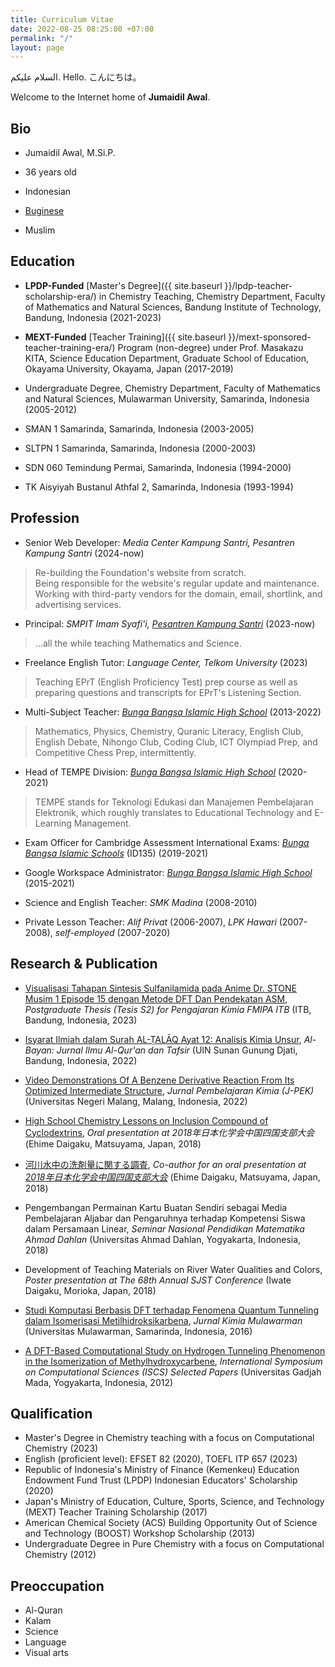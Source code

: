 ```yaml
---
title: Curriculum Vitae
date: 2022-08-25 08:25:00 +07:00
permalink: "/"
layout: page
---
```


السلام عليكم.
Hello.
こんにちは。

Welcome to the Internet home of **Jumaidil Awal**.

## Bio

* Jumaidil Awal, M.Si.P.

* 36 years old

* Indonesian

* [Buginese](/category/buginese)

* Muslim

## Education

* **LPDP-Funded** [Master's Degree]({{ site.baseurl }}/lpdp-teacher-scholarship-era/) in Chemistry Teaching, Chemistry Department, Faculty of Mathematics and Natural Sciences, Bandung Institute of Technology, Bandung, Indonesia (2021-2023)

* **MEXT-Funded** [Teacher Training]({{ site.baseurl }}/mext-sponsored-teacher-training-era/) Program (non-degree) under Prof. Masakazu KITA, Science Education Department, Graduate School of Education, Okayama University, Okayama, Japan (2017-2019)

* Undergraduate Degree, Chemistry Department, Faculty of Mathematics and Natural Sciences, Mulawarman University, Samarinda, Indonesia (2005-2012)

* SMAN 1 Samarinda, Samarinda, Indonesia (2003-2005)

* SLTPN 1 Samarinda, Samarinda, Indonesia (2000-2003)

* SDN 060 Temindung Permai, Samarinda, Indonesia (1994-2000)

* TK Aisyiyah Bustanul Athfal 2, Samarinda, Indonesia (1993-1994)

## Profession

* Senior Web Developer: *Media Center Kampung Santri, Pesantren Kampung Santri* (2024-now)
> Re-building the Foundation's website from scratch. <br/>
> Being responsible for the website's regular update and maintenance. <br/>
> Working with third-party vendors for the domain, email, shortlink, and advertising services. 

* Principal: *SMPIT Imam Syafi'i, [Pesantren Kampung Santri](https://kampungsantri.or.id/#asatidzah)* (2023-now)
> ...all the while teaching Mathematics and Science.

* Freelance English Tutor: *Language Center, Telkom University* (2023)
> Teaching EPrT (English Proficiency Test) prep course as well as preparing questions and transcripts for EPrT's Listening Section.

* Multi-Subject Teacher: *[Bunga Bangsa Islamic High School](/category/bunga-bangsa-islamic-school/)* (2013-2022)
> Mathematics, Physics, Chemistry, Quranic Literacy, English Club, English Debate, Nihongo Club, Coding Club, ICT Olympiad Prep, and Competitive Chess Prep, intermittently.

* Head of TEMPE Division: *[Bunga Bangsa Islamic High School](/category/bunga-bangsa-islamic-school/)* (2020-2021)
> TEMPE stands for Teknologi Edukasi dan Manajemen Pembelajaran Elektronik, which roughly translates to Educational Technology and E-Learning Management.

* Exam Officer for Cambridge Assessment International Exams: *[Bunga Bangsa Islamic Schools](/category/bunga-bangsa-islamic-school/)* (ID135) (2019-2021)

* Google Workspace Administrator: *[Bunga Bangsa Islamic High School](/category/bunga-bangsa-islamic-school/)* (2015-2021)

* Science and English Teacher: *SMK Madina* (2008-2010)

* Private Lesson Teacher: *Alif Privat* (2006-2007), *LPK Hawari* (2007-2008), *self-employed* (2007-2020)

## Research & Publication

* [Visualisasi Tahapan Sintesis Sulfanilamida pada Anime Dr. STONE Musim 1 Episode 15 dengan Metode DFT Dan Pendekatan ASM](https://digilib.itb.ac.id/gdl/view/71550/jumaidil?rows=1&per_page=2&fid=2), *Postgraduate Thesis (Tesis S2) for Pengajaran Kimia FMIPA ITB* (ITB, Bandung, Indonesia, 2023)

* [Isyarat Ilmiah dalam Surah AL-ṬALĀQ Ayat 12: Analisis Kimia Unsur](https://journal.uinsgd.ac.id/index.php/Al-Bayan/article/view/20666/8703), *Al-Bayan: Jurnal Ilmu Al-Qur'an dan Tafsir* (UIN Sunan Gunung Djati, Bandung, Indonesia, 2022)

* [Video Demonstrations Of A Benzene Derivative Reaction From Its Optimized Intermediate Structure](https://journal2.um.ac.id/index.php/j-pek/article/view/31318), *Jurnal Pembelajaran Kimia (J-PEK)* (Universitas Negeri Malang, Malang, Indonesia, 2022)

* [High School Chemistry Lessons on Inclusion Compound of Cyclodextrins](https://kaken.nii.ac.jp/ja/file/KAKENHI-PROJECT-16K00965/16K00965seika.pdf), *Oral presentation at 2018年日本化学会中国四国支部大会* (Ehime Daigaku, Matsuyama, Japan, 2018)

* [河川水中の洗剤量に関する調査](http://chem.sci.ehime-u.ac.jp/~ehime2018/files/2018program.pdf), *Co-author for an oral presentation at [2018年日本化学会中国四国支部大会](http://chem.sci.ehime-u.ac.jp/~ehime2018/)* (Ehime Daigaku, Matsuyama, Japan, 2018)

* Pengembangan Permainan Kartu Buatan Sendiri sebagai Media Pembelajaran Aljabar dan Pengaruhnya terhadap Kompetensi Siswa dalam Persamaan Linear, *Seminar Nasional Pendidikan Matematika Ahmad Dahlan* (Universitas Ahmad Dahlan, Yogyakarta, Indonesia, 2018)

* Development of Teaching Materials on River Water Qualities and Colors, *Poster presentation at The 68th Annual SJST Conference* (Iwate Daigaku, Morioka, Japan, 2018)

* [Studi Komputasi Berbasis DFT terhadap Fenomena Quantum Tunneling dalam Isomerisasi Metilhidroksikarbena](https://jurnal.kimia.fmipa.unmul.ac.id/index.php/JKM/article/view/56), *Jurnal Kimia Mulawarman* (Universitas Mulawarman, Samarinda, Indonesia, 2016)

* [A DFT-Based Computational Study on Hydrogen Tunneling Phenomenon in the Isomerization of Methylhydroxycarbene](https://www.academia.edu/4768828/A_DFT_BASED_COMPUTATIONAL_STUDY_ON_HYDROGEN_TUNNELING_PHENOMENON_IN_THE_ISOMERIZATION_OF_METHYLHYDROXYCARBENE), *International Symposium on Computational Sciences (ISCS) Selected Papers* (Universitas Gadjah Mada, Yogyakarta, Indonesia, 2012)

## Qualification

* Master's Degree in Chemistry teaching with a focus on Computational Chemistry (2023)
* English (proficient level): EFSET 82 (2020), TOEFL ITP 657 (2023)
* Republic of Indonesia's Ministry of Finance (Kemenkeu) Education Endowment Fund Trust (LPDP) Indonesian Educators' Scholarship (2020)
* Japan's Ministry of Education, Culture, Sports, Science, and Technology (MEXT) Teacher Training Scholarship (2017)
* American Chemical Society (ACS) Building Opportunity Out of Science and Technology (BOOST) Workshop Scholarship (2013)
* Undergraduate Degree in Pure Chemistry with a focus on Computational Chemistry (2012)

## Preoccupation

* Al-Quran
* Kalam
* Science
* Language
* Visual arts